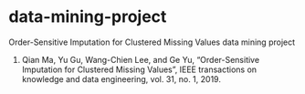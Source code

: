 # data-mining-project
Order-Sensitive Imputation for Clustered Missing Values data mining project 
1.	Qian Ma, Yu Gu, Wang-Chien Lee, and Ge Yu, “Order-Sensitive Imputation for Clustered Missing Values”, IEEE transactions on knowledge and data engineering, vol. 31, no. 1, 2019.

